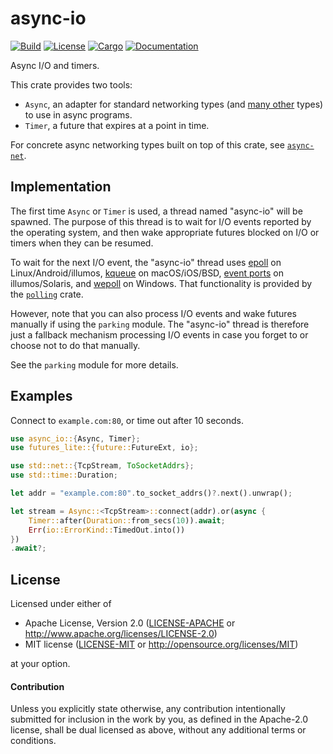 # async-io

[![Build](https://github.com/stjepang/async-io/workflows/Build%20and%20test/badge.svg)](
https://github.com/stjepang/async-io/actions)
[![License](https://img.shields.io/badge/license-MIT%2FApache--2.0-blue.svg)](
https://github.com/stjepang/async-io)
[![Cargo](https://img.shields.io/crates/v/async-io.svg)](
https://crates.io/crates/async-io)
[![Documentation](https://docs.rs/async-io/badge.svg)](
https://docs.rs/async-io)

Async I/O and timers.

This crate provides two tools:

* `Async`, an adapter for standard networking types (and [many other] types) to use in
  async programs.
* `Timer`, a future that expires at a point in time.

For concrete async networking types built on top of this crate, see [`async-net`].

[many other]: https://github.com/stjepang/async-io/tree/master/examples
[`async-net`]: https://docs.rs/async-net

## Implementation

The first time `Async` or `Timer` is used, a thread named "async-io" will be spawned.
The purpose of this thread is to wait for I/O events reported by the operating system, and then
wake appropriate futures blocked on I/O or timers when they can be resumed.

To wait for the next I/O event, the "async-io" thread uses [epoll] on Linux/Android/illumos,
[kqueue] on macOS/iOS/BSD, [event ports] on illumos/Solaris, and [wepoll] on Windows. That
functionality is provided by the [`polling`] crate.

However, note that you can also process I/O events and wake futures manually if using the
`parking` module. The "async-io" thread is therefore just a fallback mechanism processing I/O
events in case you forget to or choose not to do that manually.

See the `parking` module for more details.

[epoll]: https://en.wikipedia.org/wiki/Epoll
[kqueue]: https://en.wikipedia.org/wiki/Kqueue
[event ports]: https://illumos.org/man/port_create
[wepoll]: https://github.com/piscisaureus/wepoll
[`polling`]: https://docs.rs/polling

## Examples

Connect to `example.com:80`, or time out after 10 seconds.

```rust
use async_io::{Async, Timer};
use futures_lite::{future::FutureExt, io};

use std::net::{TcpStream, ToSocketAddrs};
use std::time::Duration;

let addr = "example.com:80".to_socket_addrs()?.next().unwrap();

let stream = Async::<TcpStream>::connect(addr).or(async {
    Timer::after(Duration::from_secs(10)).await;
    Err(io::ErrorKind::TimedOut.into())
})
.await?;
```

## License

Licensed under either of

 * Apache License, Version 2.0 ([LICENSE-APACHE](LICENSE-APACHE) or http://www.apache.org/licenses/LICENSE-2.0)
 * MIT license ([LICENSE-MIT](LICENSE-MIT) or http://opensource.org/licenses/MIT)

at your option.

#### Contribution

Unless you explicitly state otherwise, any contribution intentionally submitted
for inclusion in the work by you, as defined in the Apache-2.0 license, shall be
dual licensed as above, without any additional terms or conditions.
